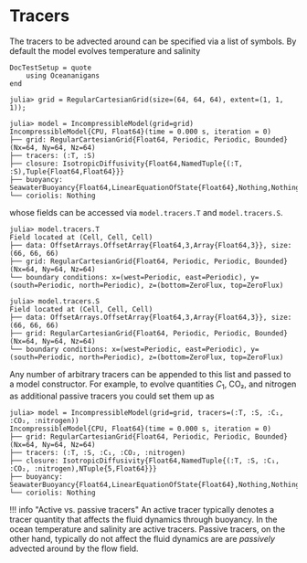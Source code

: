 # Tracers

The tracers to be advected around can be specified via a list of symbols. By default the model evolves temperature and
salinity

```@meta
DocTestSetup = quote
    using Oceananigans
end
```

```jldoctest tracers
julia> grid = RegularCartesianGrid(size=(64, 64, 64), extent=(1, 1, 1));

julia> model = IncompressibleModel(grid=grid)
IncompressibleModel{CPU, Float64}(time = 0.000 s, iteration = 0)
├── grid: RegularCartesianGrid{Float64, Periodic, Periodic, Bounded}(Nx=64, Ny=64, Nz=64)
├── tracers: (:T, :S)
├── closure: IsotropicDiffusivity{Float64,NamedTuple{(:T, :S),Tuple{Float64,Float64}}}
├── buoyancy: SeawaterBuoyancy{Float64,LinearEquationOfState{Float64},Nothing,Nothing}
└── coriolis: Nothing
```

whose fields can be accessed via `model.tracers.T` and `model.tracers.S`.

```jldoctest tracers
julia> model.tracers.T
Field located at (Cell, Cell, Cell)
├── data: OffsetArrays.OffsetArray{Float64,3,Array{Float64,3}}, size: (66, 66, 66)
├── grid: RegularCartesianGrid{Float64, Periodic, Periodic, Bounded}(Nx=64, Ny=64, Nz=64)
└── boundary conditions: x=(west=Periodic, east=Periodic), y=(south=Periodic, north=Periodic), z=(bottom=ZeroFlux, top=ZeroFlux)

julia> model.tracers.S
Field located at (Cell, Cell, Cell)
├── data: OffsetArrays.OffsetArray{Float64,3,Array{Float64,3}}, size: (66, 66, 66)
├── grid: RegularCartesianGrid{Float64, Periodic, Periodic, Bounded}(Nx=64, Ny=64, Nz=64)
└── boundary conditions: x=(west=Periodic, east=Periodic), y=(south=Periodic, north=Periodic), z=(bottom=ZeroFlux, top=ZeroFlux)

```

Any number of arbitrary tracers can be appended to this list and passed to a model constructor. For example, to evolve
quantities $C_1$, CO₂, and nitrogen as additional passive tracers you could set them up as

```jldoctest tracers
julia> model = IncompressibleModel(grid=grid, tracers=(:T, :S, :C₁, :CO₂, :nitrogen))
IncompressibleModel{CPU, Float64}(time = 0.000 s, iteration = 0)
├── grid: RegularCartesianGrid{Float64, Periodic, Periodic, Bounded}(Nx=64, Ny=64, Nz=64)
├── tracers: (:T, :S, :C₁, :CO₂, :nitrogen)
├── closure: IsotropicDiffusivity{Float64,NamedTuple{(:T, :S, :C₁, :CO₂, :nitrogen),NTuple{5,Float64}}}
├── buoyancy: SeawaterBuoyancy{Float64,LinearEquationOfState{Float64},Nothing,Nothing}
└── coriolis: Nothing
```

!!! info "Active vs. passive tracers"
    An active tracer typically denotes a tracer quantity that affects the fluid dynamics through buoyancy. In the ocean
    temperature and salinity are active tracers. Passive tracers, on the other hand, typically do not affect the fluid
    dynamics are are _passively_ advected around by the flow field.
